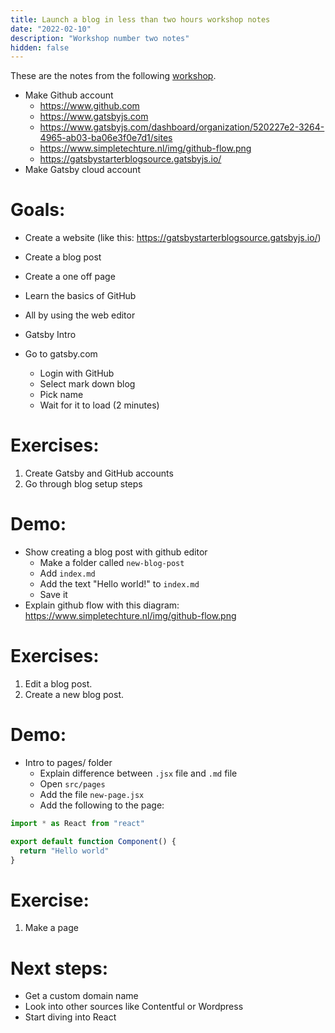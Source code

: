 ```yaml
---
title: Launch a blog in less than two hours workshop notes
date: "2022-02-10"
description: "Workshop number two notes"
hidden: false
---
```


These are the notes from the following [workshop](https://www.eventbrite.com/e/llaunch-a-blog-in-less-than-two-hours-tickets-232065773977).

- Make Github account
  - https://www.github.com
  - https://www.gatsbyjs.com
  - https://www.gatsbyjs.com/dashboard/organization/520227e2-3264-4965-ab03-ba06e3f0e7d1/sites
  - https://www.simpletechture.nl/img/github-flow.png
  - https://gatsbystarterblogsource.gatsbyjs.io/
- Make Gatsby cloud account

# Goals:

- Create a website (like this: https://gatsbystarterblogsource.gatsbyjs.io/)
- Create a blog post
- Create a one off page
- Learn the basics of GitHub
- All by using the web editor

- Gatsby Intro

- Go to gatsby.com

  - Login with GitHub
  - Select mark down blog
  - Pick name
  - Wait for it to load (2 minutes)

# Exercises:

1. Create Gatsby and GitHub accounts
2. Go through blog setup steps

# Demo:

- Show creating a blog post with github editor
  - Make a folder called `new-blog-post`
  - Add `index.md`
  - Add the text "Hello world!" to `index.md`
  - Save it
- Explain github flow with this diagram: https://www.simpletechture.nl/img/github-flow.png

# Exercises:

1. Edit a blog post.
2. Create a new blog post.

# Demo:

- Intro to pages/ folder
  - Explain difference between `.jsx` file and `.md` file
  - Open `src/pages`
  - Add the file `new-page.jsx`
  - Add the following to the page:

```jsx
import * as React from "react"

export default function Component() {
  return "Hello world"
}
```

# Exercise:

1. Make a page

# Next steps:

- Get a custom domain name
- Look into other sources like Contentful or Wordpress
- Start diving into React
